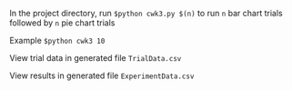 In the project directory, run `$python cwk3.py $(n)` to run `n` bar chart trials followed by `n` pie chart trials

Example `$python cwk3 10`

View trial data in generated file `TrialData.csv`

View results in generated file `ExperimentData.csv`
